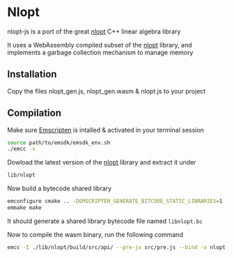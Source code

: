 # Nlopt

nlopt-js is a port of the great [nlopt](https://nlopt.readthedocs.io/en/latest/) C++ linear algebra library

It uses a WebAssembly compiled subset of the [nlopt](https://nlopt.readthedocs.io/en/latest/) library, and implements a garbage collection mechanism to manage memory

## Installation

Copy the files nlopt_gen.js, nlopt_gen.wasm & nlopt.js to your project

## Compilation

Make sure [Emscripten](https://emscripten.org/docs/getting_started/Tutorial.html) is intalled & activated in your terminal session

```bash
source path/to/emsdk/emsdk_env.sh
./emcc -v
```

Dowload the latest version of the [nlopt](https://github.com/stevengj/nlopt) library and extract it under

```bash
lib/nlopt
```

Now build a bytecode shared library

```bash
emconfigure cmake .. -DEMSCRIPTEN_GENERATE_BITCODE_STATIC_LIBRARIES=1
emmake make
```

It should generate a shared library bytecode file named `libnlopt.bc`

Now to compile the wasm binary, run the following command

```bash
emcc -I ./lib/nlopt/build/src/api/ --pre-js src/pre.js --bind -o nlopt-js/nlopt_gen.js src/embind.cc -Isrc ./lib/nlopt/build/libnlopt.bc
```